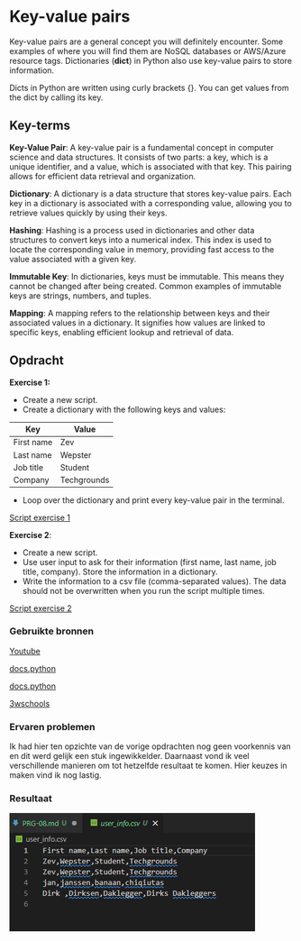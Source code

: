 # Key-value pairs

Key-value pairs are a general concept you will definitely encounter. Some examples of where you will find them are NoSQL databases or AWS/Azure resource tags. Dictionaries (**dict**) in Python also use key-value pairs to store information.

Dicts in Python are written using curly brackets {}. You can get values from the dict by calling its key. 

## Key-terms

**Key-Value Pair**: A key-value pair is a fundamental concept in computer science and data structures. It consists of two parts: a key, which is a unique identifier, and a value, which is associated with that key. This pairing allows for efficient data retrieval and organization.

**Dictionary**: A dictionary is a data structure that stores key-value pairs. Each key in a dictionary is associated with a corresponding value, allowing you to retrieve values quickly by using their keys.

**Hashing**: Hashing is a process used in dictionaries and other data structures to convert keys into a numerical index. This index is used to locate the corresponding value in memory, providing fast access to the value associated with a given key.

**Immutable Key**: In dictionaries, keys must be immutable. This means they cannot be changed after being created. Common examples of immutable keys are strings, numbers, and tuples.

**Mapping**: A mapping refers to the relationship between keys and their associated values in a dictionary. It signifies how values are linked to specific keys, enabling efficient lookup and retrieval of data.

## Opdracht

**Exercise 1:**

- Create a new script.
- Create a dictionary with the following keys and values:

| Key | Value |
|----------|----------|
| First name | Zev |
| Last name | Wepster |
|Job title | Student | 
| Company | Techgrounds |


- Loop over the dictionary and print every key-value pair in the terminal.

[Script exercise 1](prg-08-exe1.py)

**Exercise 2**:

- Create a new script.
- Use user input to ask for their information (first name, last name, job title, company). Store the information in a dictionary.
- Write the information to a csv file (comma-separated values). The data should not be overwritten when you run the script multiple times.

[Script exercise 2](prg-08-exe2.py)


### Gebruikte bronnen

[Youtube](https://www.youtube.com/watch?v=cVxS5vfu-lQ)

[docs.python](https://docs.python.org/3/library/os.html)

[docs.python](https://docs.python.org/3/library/csv.html)

[3wschools](https://www.w3schools.com/python/python_file_write.asp)

### Ervaren problemen
Ik had hier ten opzichte van de vorige opdrachten nog geen voorkennis van en dit werd gelijk een stuk ingewikkelder.
Daarnaast vond ik veel verschillende manieren om tot hetzelfde resultaat te komen. Hier keuzes in maken vind ik nog lastig.

### Resultaat

![csv](<../../00_includes/Python/PRG-08 - Key-values pairs/csvfile.png>)
